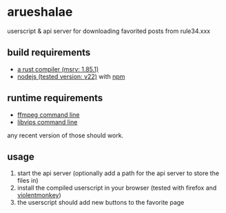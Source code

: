 # arueshalae

userscript & api server for downloading favorited posts from rule34.xxx

## build requirements

- [a rust compiler (msrv: 1.85.1)](https://rustup.rs/)
- [nodejs (tested version: v22)](https://nodejs.org/en) with [npm](https://www.npmjs.com/)

## runtime requirements

- [ffmpeg command line](https://ffmpeg.org/)
- [libvips command line](https://www.libvips.org/)

any recent version of those should work.

## usage

1. start the api server (optionally add a path for the api server to store the files in)
2. install the compiled userscript in your browser (tested with firefox and [violentmonkey](https://violentmonkey.github.io/))
3. the userscript should add new buttons to the favorite page
